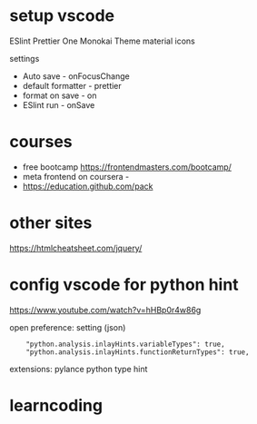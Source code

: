 # setup vscode

ESlint
Prettier
One Monokai Theme
material icons

settings

- Auto save - onFocusChange
- default formatter - prettier
- format on save - on
- ESlint run - onSave

# courses

- free bootcamp https://frontendmasters.com/bootcamp/
- meta frontend on coursera -
- https://education.github.com/pack

# other sites

https://htmlcheatsheet.com/jquery/

# config vscode for python hint

https://www.youtube.com/watch?v=hHBp0r4w86g

open preference: setting (json)

```
    "python.analysis.inlayHints.variableTypes": true,
    "python.analysis.inlayHints.functionReturnTypes": true,

```

extensions:
pylance
python type hint

# learncoding
